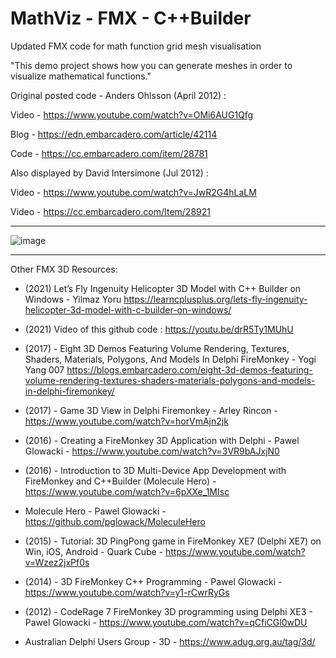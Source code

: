 # MathViz - FMX - C++Builder
Updated FMX code for math function grid mesh visualisation

"This demo project shows how you can generate meshes in order to visualize mathematical functions."


Original posted code - Anders Ohlsson (April 2012) : 

Video - https://www.youtube.com/watch?v=OMi6AUG1Qfg

Blog - https://edn.embarcadero.com/article/42114

Code - https://cc.embarcadero.com/item/28781


Also displayed by David Intersimone (Jul 2012) :

Video - https://www.youtube.com/watch?v=JwR2G4hLaLM

Video - https://cc.embarcadero.com/Item/28921

- - - - - - - - - - - - - - - - - - - - - - - - - - - - - - - - - 

![image](https://user-images.githubusercontent.com/11953157/113559628-4ed54e80-9634-11eb-9ed6-ff0dc9846d42.png)

- - - - - - - - - - - - - - - - - - - - - - - - - - - - - - - - - 

Other FMX 3D Resources:

- (2021) Let’s Fly Ingenuity Helicopter 3D Model with C++ Builder on Windows - Yilmaz Yoru 
https://learncplusplus.org/lets-fly-ingenuity-helicopter-3d-model-with-c-builder-on-windows/

- (2021) Video of this github code : https://youtu.be/drR5Ty1MUhU

- (2017) - Eight 3D Demos Featuring Volume Rendering, Textures, Shaders, Materials, Polygons, And Models In Delphi FireMonkey - Yogi Yang 007
https://blogs.embarcadero.com/eight-3d-demos-featuring-volume-rendering-textures-shaders-materials-polygons-and-models-in-delphi-firemonkey/

- (2017) - Game 3D View in Delphi Firemonkey -  Arley Rincon - https://www.youtube.com/watch?v=horVmAjn2jk

- (2016) - Creating a FireMonkey 3D Application with Delphi - Pawel Glowacki - https://www.youtube.com/watch?v=3VR9bAJxjN0

- (2016) - Introduction to 3D Multi-Device App Development with FireMonkey and C++Builder (Molecule Hero) - https://www.youtube.com/watch?v=6pXXe_1MIsc
- Molecule Hero - Pawel Glowacki - https://github.com/pglowack/MoleculeHero

- (2015) - Tutorial: 3D PingPong game in FireMonkey XE7 (Delphi XE7) on Win, iOS, Android - Quark Cube - https://www.youtube.com/watch?v=Wzez2jxPf0s

- (2014) - 3D FireMonkey C++ Programming - Pawel Glowacki - https://www.youtube.com/watch?v=y1-rCwrRyGs

- (2012) - CodeRage 7 FireMonkey 3D programming using Delphi XE3 - Pawel Glowacki - https://www.youtube.com/watch?v=qCfiCGl0wDU

- Australian Delphi Users Group - 3D - https://www.adug.org.au/tag/3d/



